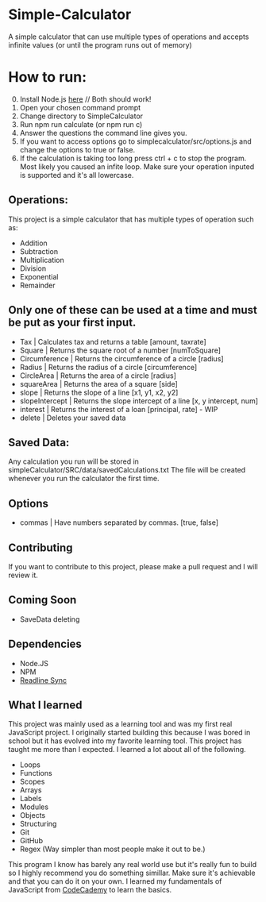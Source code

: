 # Simple-Calculator
A simple calculator that can use multiple types of operations and accepts infinite values (or until the program runs out of memory)

# How to run:
0. Install Node.js [here](https://nodejs.org/en/) // Both should work!
1. Open your chosen command prompt
2. Change directory to SimpleCalculator
3. Run npm run calculate (or npm run c)
4. Answer the questions the command line gives you.
5. If you want to access options go to simplecalculator/src/options.js and change the options to true or false.
6. If the calculation is taking too long press ctrl + c to stop the program. Most likely you caused an infite loop. Make sure your operation inputed is supported and it's all lowercase.

## Operations:
This project is a simple calculator that has multiple types of operation such as:
  * Addition
  * Subtraction
  * Multiplication
  * Division
  * Exponential
  * Remainder
## Only one of these can be used at a time and must be put as your first input.
  * Tax | Calculates tax and returns a table [amount, taxrate]
  * Square | Returns the square root of a number [numToSquare]
  * Circumference | Returns the circumference of a circle [radius]
  * Radius | Returns the radius of a circle [circumference]
  * CircleArea | Returns the area of a circle [radius]
  * squareArea | Returns the area of a square [side]
  * slope | Returns the slope of a line [x1, y1, x2, y2]
  * slopeIntercept | Returns the slope intercept of a line [x, y intercept, num]
  * interest | Returns the interest of a loan [principal, rate] - WIP
  * delete | Deletes your saved data


## Saved Data:
Any calculation you run will be stored in simpleCalculator/SRC/data/savedCalculations.txt
The file will be created whenever you run the calculator the first time.
## Options
* commas | Have numbers separated by commas. [true, false]

## Contributing
If you want to contribute to this project, please make a pull request and I will review it.

## Coming Soon

* SaveData deleting

## Dependencies
* Node.JS
* NPM
* [Readline Sync](https://www.npmjs.com/package/readline-sync)

## What I learned
This project was mainly used as a learning tool and was my first real JavaScript project. I originally started building this because I was bored in school but it has evolved into my favorite learning tool. This project has taught me more than I expected. I learned a lot about all of the following.

* Loops
* Functions
* Scopes
* Arrays
* Labels
* Modules
* Objects
* Structuring
* Git
* GitHub
* Regex (Way simpler than most people make it out to be.)

This program I know has barely any real world use but it's really fun to build so I highly recommend you do something simillar. Make sure it's achievable and that you can do it on your own. I learned my fundamentals of JavaScript from [CodeCademy](https://www.codecademy.com/learn/introduction-to-javascript) to learn the basics.

